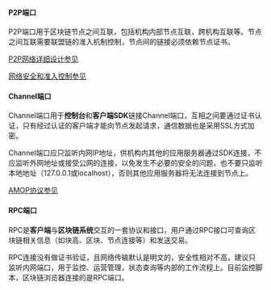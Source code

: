 #### P2P端口

P2P端口用于区块链节点之间互联，包括机构内部节点互联，跨机构互联等。节点之间互联需要联盟链的准入机制控制，节点间的链接必须依赖节点证书。

[P2P网络详细设计参见](https://fisco-bcos-documentation.readthedocs.io/zh_CN/release-2.0/docs/design/p2p/p2p.html)

[网络安全和准入控制参见](https://fisco-bcos-documentation.readthedocs.io/zh_CN/release-2.0/docs/design/security_control/index.html)

#### Channel端口

Channel端口用于**控制台**和**客户端SDK**链接Channel端口，互相之间要通过证书认证，只有经过认证的客户端才能向节点发起请求，通信数据也是采用SSL方式加密。

Channel端口应只监听内网IP地址，供机构内其他的应用服务器通过SDK连接，不应监听外网地址或接受公网的连接，以免发生不必要的安全的问题，也不要只监听本地地址（127.0.0.1或localhost），否则其他应用服务器将无法连接到节点上。

[AMOP协议参见](https://fisco-bcos-documentation.readthedocs.io/zh_CN/release-2.0/docs/manual/amop_protocol.html)

#### RPC端口

RPC是**客户端**与**区块链系统**交互的一套协议和接口，用户通过RPC接口可查询区块链相关信息（如块高、区块、节点连接等）和发送交易。

RPC连接没有做证书验证，且网络传输默认是明文的，安全性相对不高，建议只监听内网端口，用于监控、运营管理，状态查询等内部的工作流程上。目前监控脚本，区块链浏览器连接的是RPC端口。